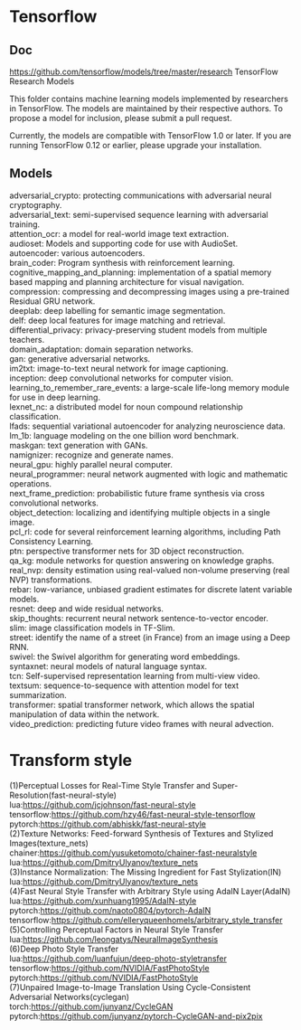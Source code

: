 # Tensorflow
## Doc

https://github.com/tensorflow/models/tree/master/research
TensorFlow Research Models

This folder contains machine learning models implemented by researchers in TensorFlow. The models are maintained by their respective authors. To propose a model for inclusion, please submit a pull request.

Currently, the models are compatible with TensorFlow 1.0 or later. If you are running TensorFlow 0.12 or earlier, please upgrade your installation.

## Models

adversarial_crypto: protecting communications with adversarial neural cryptography.  
adversarial_text: semi-supervised sequence learning with adversarial training.  
attention_ocr: a model for real-world image text extraction.  
audioset: Models and supporting code for use with AudioSet.  
autoencoder: various autoencoders.  
brain_coder: Program synthesis with reinforcement learning.  
cognitive_mapping_and_planning: implementation of a spatial memory based mapping and planning architecture for visual navigation.  
compression: compressing and decompressing images using a pre-trained Residual GRU network.  
deeplab: deep labelling for semantic image segmentation.  
delf: deep local features for image matching and retrieval.  
differential_privacy: privacy-preserving student models from multiple teachers.  
domain_adaptation: domain separation networks.  
gan: generative adversarial networks.  
im2txt: image-to-text neural network for image captioning.  
inception: deep convolutional networks for computer vision.  
learning_to_remember_rare_events: a large-scale life-long memory module for use in deep learning.  
lexnet_nc: a distributed model for noun compound relationship classification.  
lfads: sequential variational autoencoder for analyzing neuroscience data.  
lm_1b: language modeling on the one billion word benchmark.  
maskgan: text generation with GANs.  
namignizer: recognize and generate names.  
neural_gpu: highly parallel neural computer.  
neural_programmer: neural network augmented with logic and mathematic operations.  
next_frame_prediction: probabilistic future frame synthesis via cross convolutional networks.  
object_detection: localizing and identifying multiple objects in a single image.  
pcl_rl: code for several reinforcement learning algorithms, including Path Consistency Learning.  
ptn: perspective transformer nets for 3D object reconstruction.  
qa_kg: module networks for question answering on knowledge graphs.  
real_nvp: density estimation using real-valued non-volume preserving (real NVP) transformations.  
rebar: low-variance, unbiased gradient estimates for discrete latent variable models.  
resnet: deep and wide residual networks.  
skip_thoughts: recurrent neural network sentence-to-vector encoder.  
slim: image classification models in TF-Slim.  
street: identify the name of a street (in France) from an image using a Deep RNN.  
swivel: the Swivel algorithm for generating word embeddings.  
syntaxnet: neural models of natural language syntax.  
tcn: Self-supervised representation learning from multi-view video.  
textsum: sequence-to-sequence with attention model for text summarization.  
transformer: spatial transformer network, which allows the spatial manipulation of data within the network.  
video_prediction: predicting future video frames with neural advection.  

# Transform style
(1)Perceptual Losses for Real-Time Style Transfer and Super-Resolution(fast-neural-style)  
lua:https://github.com/jcjohnson/fast-neural-style  
tensorflow:https://github.com/hzy46/fast-neural-style-tensorflow  
pytorch:https://github.com/abhiskk/fast-neural-style  
(2)Texture Networks: Feed-forward Synthesis of Textures and Stylized Images(texture_nets)  
chainer:https://github.com/yusuketomoto/chainer-fast-neuralstyle  
lua:https://github.com/DmitryUlyanov/texture_nets  
(3)Instance Normalization: The Missing Ingredient for Fast Stylization(IN)  
lua:https://github.com/DmitryUlyanov/texture_nets  
(4)Fast Neural Style Transfer with Arbitrary Style using AdaIN Layer(AdaIN)  
lua:https://github.com/xunhuang1995/AdaIN-style
<br/>pytorch:https://github.com/naoto0804/pytorch-AdaIN</br>
tensorflow:https://github.com/elleryqueenhomels/arbitrary_style_transfer  
(5)Controlling Perceptual Factors in Neural Style Transfer  
lua:https://github.com/leongatys/NeuralImageSynthesis  
(6)Deep Photo Style Transfer  
lua:https://github.com/luanfujun/deep-photo-styletransfer  
tensorflow:https://github.com/NVIDIA/FastPhotoStyle  
pytorch:https://github.com/NVIDIA/FastPhotoStyle  
(7)Unpaired Image-to-Image Translation Using Cycle-Consistent Adversarial Networks(cyclegan)  
torch:https://github.com/junyanz/CycleGAN  
pytorch:https://github.com/junyanz/pytorch-CycleGAN-and-pix2pix  
